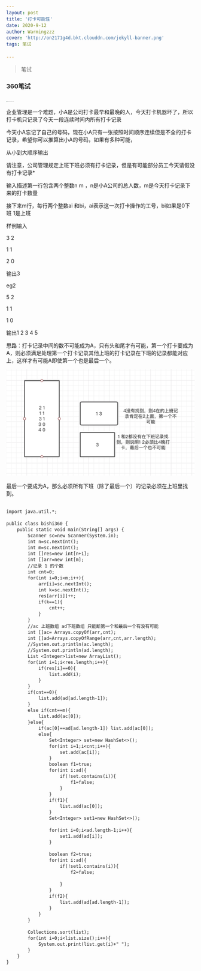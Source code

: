 ```yaml
---
layout: post
title: '打卡可能性'
date: 2020-9-12
author: Warmingzzz
cover: 'http://on2171g4d.bkt.clouddn.com/jekyll-banner.png'
tags: 笔试

---
```


>笔试

### 360笔试

<img src="/assets/img/image-20200912092413918.png" alt="image-20200912092413918" style="zoom: 10%;" />

企业管理是一个难题，小A是公司打卡最早和最晚的人，今天打卡机器坏了，所以打卡机只记录了今天一段连续时间内所有打卡记录

今天小A忘记了自己的号码，现在小A只有一张按照时间顺序连续但是不全的打卡记录，希望你可以推算出小A的号码，如果有多种可能，

从小到大顺序输出

请注意，公司管理规定上班下班必须有打卡记录，但是有可能部分员工今天请假没有打卡记录*

输入描述第一行包含两个整数n m ，n是小A公司的总人数，m是今天打卡记录下来的打卡数量

接下来m行，每行两个整数ai 和bi，ai表示这一次打卡操作的工号，bi如果是0下班 1是上班

样例输入

3 2

1 1

2 0

输出3

eg2

5 2

1 1

1 0

输出1 2 3 4 5



思路：打卡记录中间的数不可能成为A，只有头和尾才有可能，第一个打卡要成为A，则必须满足处理第一个打卡记录其他上班的打卡记录在下班的记录都能对应上，这样才有可能A即使第一个也是最后一个。

<img src="/assets/img/image-20200912092831343.png" alt="image-20200912092831343" style="zoom:50%;" />

最后一个要成为A，那么必须所有下班（除了最后一个）的记录必须在上班里找到。

```

import java.util.*;

public class bishi360 {
    public static void main(String[] args) {
        Scanner sc=new Scanner(System.in);
        int n=sc.nextInt();
        int m=sc.nextInt();
        int []res=new int[n+1];
        int []arr=new int[m];
        //记录 1 的个数
        int cnt=0;
        for(int i=0;i<m;i++){
            arr[i]=sc.nextInt();
            int k=sc.nextInt();
            res[arr[i]]++;
            if(k==1){
                cnt++;
            }
        }
        //ac 上班数组 ad下班数组 只能断第一个和最后一个有没有可能
        int []ac= Arrays.copyOf(arr,cnt);
        int []ad=Arrays.copyOfRange(arr,cnt,arr.length);
        //System.out.println(ac.length);
        //System.out.println(ad.length);
        List <Integer>list=new ArrayList();
        for(int i=1;i<res.length;i++){
            if(res[i]==0){
                list.add(i);
            }
        }
        if(cnt==0){
            list.add(ad[ad.length-1]);
        }
        else if(cnt==m){
            list.add(ac[0]);
        }else{
            if(ac[0]==ad[ad.length-1]) list.add(ac[0]);
            else{
                Set<Integer> set=new HashSet<>();
                for(int i=1;i<cnt;i++){
                    set.add(ac[i]);
                }
                boolean f1=true;
                for(int i:ad){
                    if(!set.contains(i)){
                        f1=false;
                    }
                }
                if(f1){
                    list.add(ac[0]);
                }
                Set<Integer> set1=new HashSet<>();

                for(int i=0;i<ad.length-1;i++){
                    set1.add(ad[i]);
                }

                boolean f2=true;
                for(int i:ad){
                    if(!set1.contains(i)){
                        f2=false;

                    }
                }
                if(f2){
                    list.add(ad[ad.length-1]);
                }
            }
        }

        Collections.sort(list);
        for(int i=0;i<list.size();i++){
            System.out.print(list.get(i)+" ");
        }
    }
}
```